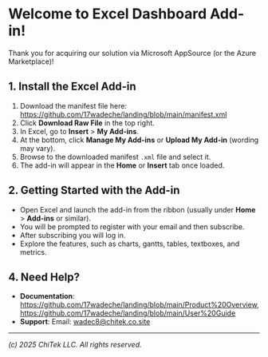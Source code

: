 # Welcome to Excel Dashboard Add-in!

Thank you for acquiring our solution via Microsoft AppSource (or the Azure Marketplace)! 

## 1. Install the Excel Add-in
1. Download the manifest file here: https://github.com/17wadeche/landing/blob/main/manifest.xml
2. Click **Download Raw File** in the top right.
3. In Excel, go to **Insert** > **My Add-ins**.
4. At the bottom, click **Manage My Add-ins** or **Upload My Add-in** (wording may vary).
5. Browse to the downloaded manifest `.xml` file and select it.
6. The add-in will appear in the **Home** or **Insert** tab once loaded.

## 2. Getting Started with the Add-in
- Open Excel and launch the add-in from the ribbon (usually under **Home** > **Add-ins** or similar).
- You will be prompted to register with your email and then subscribe.
- After subscribing you will log in.
- Explore the features, such as charts, gantts, tables, textboxes, and metrics.

## 4. Need Help?
- **Documentation**: https://github.com/17wadeche/landing/blob/main/Product%20Overview, https://github.com/17wadeche/landing/blob/main/User%20Guide
- **Support**: Email: wadec8@chitek.co.site

---

*(c) 2025 ChiTek LLC. All rights reserved.* 
